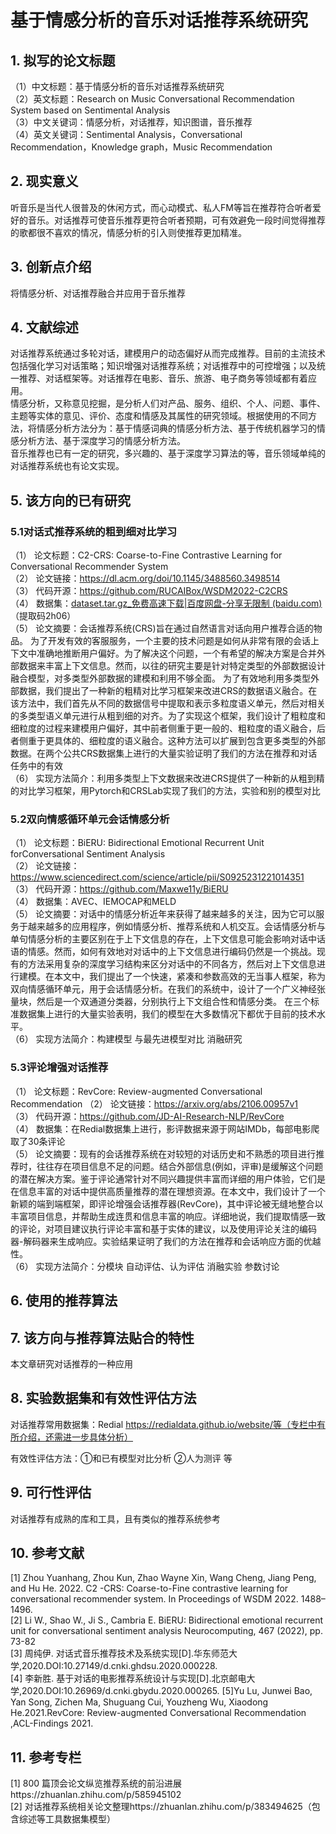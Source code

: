 # 基于情感分析的音乐对话推荐系统研究
## 1. 拟写的论文标题
（1）中文标题：基于情感分析的音乐对话推荐系统研究  
（2）英文标题：Research on Music Conversational Recommendation System based on Sentimental Analysis  
（3）中文关键词：情感分析，对话推荐，知识图谱，音乐推荐  
（4）英文关键词：Sentimental Analysis，Conversational Recommendation，Knowledge graph，Music Recommendation 
## 2. 现实意义
听音乐是当代人很普及的休闲方式，而心动模式、私人FM等旨在推荐符合听者爱好的音乐。对话推荐可使音乐推荐更符合听者预期，可有效避免一段时间觉得推荐的歌都很不喜欢的情况，情感分析的引入则使推荐更加精准。
## 3. 创新点介绍
将情感分析、对话推荐融合并应用于音乐推荐
## 4. 文献综述
对话推荐系统通过多轮对话，建模用户的动态偏好从而完成推荐。目前的主流技术包括强化学习对话策略；知识增强对话推荐系统；对话推荐中的可控增强；以及统一推荐、对话框架等。对话推荐在电影、音乐、旅游、电子商务等领域都有着应用。  
情感分析，又称意见挖掘，是分析人们对产品、服务、组织、个人、问题、事件、主题等实体的意见、评价、态度和情感及其属性的研究领域。根据使用的不同方法，将情感分析方法分为：基于情感词典的情感分析方法、基于传统机器学习的情感分析方法、基于深度学习的情感分析方法。  
音乐推荐也已有一定的研究，多兴趣的、基于深度学习算法的等，音乐领域单纯的对话推荐系统也有论文实现。
## 5. 该方向的已有研究
### 5.1对话式推荐系统的粗到细对比学习
（1）	论文标题：C2-CRS: Coarse-to-Fine Contrastive Learning for Conversational Recommender System  
（2）	论文链接：https://dl.acm.org/doi/10.1145/3488560.3498514  
（3）	代码开源：https://github.com/RUCAIBox/WSDM2022-C2CRS  
（4）	数据集：[dataset.tar.gz_免费高速下载|百度网盘-分享无限制 (baidu.com)](https://pan.baidu.com/s/1uDY7gmiQLZjtPOPtbG_5hg)（提取码2h06）  
（5）	论文摘要：会话推荐系统(CRS)旨在通过自然语言对话向用户推荐合适的物品。
为了开发有效的客服服务，一个主要的技术问题是如何从非常有限的会话上下文中准确地推断用户偏好。为了解决这个问题，一个有希望的解决方案是合并外部数据来丰富上下文信息。然而，以往的研究主要是针对特定类型的外部数据设计融合模型，对多类型外部数据的建模和利用不够全面。
为了有效地利用多类型外部数据，我们提出了一种新的粗精对比学习框架来改进CRS的数据语义融合。在该方法中，我们首先从不同的数据信号中提取和表示多粒度语义单元，然后对相关的多类型语义单元进行从粗到细的对齐。为了实现这个框架，我们设计了粗粒度和细粒度的过程来建模用户偏好，其中前者侧重于更一般的、粗粒度的语义融合，后者侧重于更具体的、细粒度的语义融合。这种方法可以扩展到包含更多类型的外部数据。在两个公共CRS数据集上进行的大量实验证明了我们的方法在推荐和对话任务中的有效  
（6）	实现方法简介：利用多类型上下文数据来改进CRS提供了一种新的从粗到精的对比学习框架，用Pytorch和CRSLab实现了我们的方法，实验和别的模型对比

### 5.2双向情感循环单元会话情感分析
（1）	论文标题：BiERU: Bidirectional Emotional Recurrent Unit forConversational Sentiment Analysis  
（2）	论文链接：https://www.sciencedirect.com/science/article/pii/S0925231221014351  
（3）	代码开源：https://github.com/Maxwe11y/BiERU  
（4）	数据集：AVEC、IEMOCAP和MELD   
（5）	论文摘要：对话中的情感分析近年来获得了越来越多的关注，因为它可以服务于越来越多的应用程序，例如情感分析、推荐系统和人机交互。会话情感分析与单句情感分析的主要区别在于上下文信息的存在，上下文信息可能会影响对话中话语的情感。然而，如何有效地对对话中的上下文信息进行编码仍然是一个挑战。现有的方法采用复杂的深度学习结构来区分对话中的不同各方，然后对上下文信息进行建模。在本文中，我们提出了一个快速，紧凑和参数高效的无当事人框架，称为双向情感循环单元，用于会话情感分析。在我们的系统中，设计了一个广义神经张量块，然后是一个双通道分类器，分别执行上下文组合性和情感分类。
在三个标准数据集上进行的大量实验表明，我们的模型在大多数情况下都优于目前的技术水平。   
（6）	实现方法简介：构建模型 与最先进模型对比 消融研究
### 5.3评论增强对话推荐
（1）	论文标题：RevCore: Review-augmented Conversational Recommendation 
（2）	论文链接：https://arxiv.org/abs/2106.00957v1  
（3）	代码开源：https://github.com/JD-AI-Research-NLP/RevCore  
（4）	数据集：在Redial数据集上进行，影评数据来源于网站IMDb，每部电影爬取了30条评论  
（5）	论文摘要：现有的会话推荐系统在对较短的对话历史和不熟悉的项目进行推荐时，往往存在项目信息不足的问题。结合外部信息(例如，评审)是缓解这个问题的潜在解决方案。鉴于评论通常针对不同兴趣提供丰富而详细的用户体验，它们是在信息丰富的对话中提供高质量推荐的潜在理想资源。在本文中，我们设计了一个新颖的端到端框架，即评论增强会话推荐器(RevCore)，其中评论被无缝地整合以丰富项目信息，并帮助生成连贯和信息丰富的响应。详细地说，我们提取情感一致的评论，对项目建议执行评论丰富和基于实体的建议，以及使用评论关注的编码器-解码器来生成响应。实验结果证明了我们的方法在推荐和会话响应方面的优越性。  
（6）	实现方法简介：分模块 自动评估、认为评估 消融实验 参数讨论

## 6. 使用的推荐算法

## 7. 该方向与推荐算法贴合的特性
本文章研究对话推荐的一种应用
## 8. 实验数据集和有效性评估方法
对话推荐常用数据集：Redial https://redialdata.github.io/website/等（专栏中有所介绍，还需进一步具体分析）   

有效性评估方法：①和已有模型对比分析 ②人为测评 等
## 9. 可行性评估
对话推荐有成熟的库和工具，且有类似的推荐系统参考
## 10.  参考文献
[1] Zhou Yuanhang, Zhou Kun, Zhao Wayne Xin, Wang Cheng, Jiang Peng, and Hu He. 2022. C2
-CRS: Coarse-to-Fine contrastive learning for conversational recommender system. In Proceedings of WSDM 2022. 1488–1496.   
[2] Li W., Shao W., Ji S., Cambria E. BiERU: Bidirectional emotional recurrent unit for conversational sentiment analysis Neurocomputing, 467 (2022), pp. 73-82   
[3] 周纯伊. 对话式音乐推荐技术及系统实现[D].华东师范大学,2020.DOI:10.27149/d.cnki.ghdsu.2020.000228.   
[4] 李新胜. 基于对话的电影推荐系统设计与实现[D].北京邮电大学,2020.DOI:10.26969/d.cnki.gbydu.2020.000265.
[5]Yu Lu, Junwei Bao, Yan Song, Zichen Ma, Shuguang Cui, Youzheng Wu, Xiaodong He.2021.RevCore: Review-augmented Conversational Recommendation ,ACL-Findings 2021.

## 11.  参考专栏
[1] 800 篇顶会论文纵览推荐系统的前沿进展https://zhuanlan.zhihu.com/p/585945102   
[2] 对话推荐系统相关论文整理https://zhuanlan.zhihu.com/p/383494625（包含综述等工具数据集模型）



